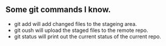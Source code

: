 ## Some git commands I know.

- git add will add changed files to the stageing area.
- git oush will upload the staged files to the remote repo.
- git status will print out the current status of the current repo.